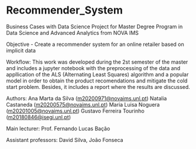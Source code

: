 # Recommender_System

Business Cases with Data Science Project for Master Degree Program in Data Science and Advanced Analytics from NOVA IMS

Objective - Create a recommender system for an online retailer based on implicit data

Workflow: This work was developed during the 2st semester of the master and includes a jupyter notebook with the preprocessing of the data and appllication of the ALS (Alternating Least Squares) algorithm and a popular model in order to obtain the product recomendations and mitigate the cold start problem. Besides, it includes a report where the results are discussed.

Authors: Ana Marta da Silva (m20200971@novaims.unl.pt) Natalia Castaneda (m20200575@novaims.unl.pt) Maria Luisa Noguera (m20201005@novaims.unl.pt) Gustavo Ferreira Tourinho (m20180846@isegi.unl.pt)

Main lecturer: Prof. Fernando Lucas Bação

Assistant professors: David Silva, João Fonseca
